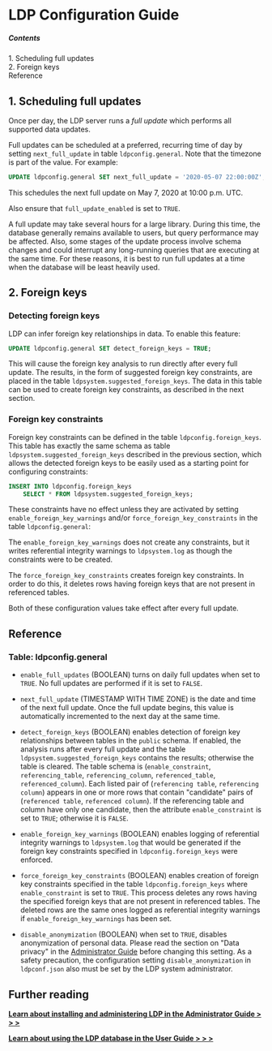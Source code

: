 LDP Configuration Guide
=======================

##### Contents  
1\. Scheduling full updates  
2\. Foreign keys  
Reference


1\. Scheduling full updates
---------------------------

Once per day, the LDP server runs a _full update_ which performs all
supported data updates.

Full updates can be scheduled at a preferred, recurring time of day by
setting `next_full_update` in table `ldpconfig.general`.  Note that
the timezone is part of the value.  For example:

```sql
UPDATE ldpconfig.general SET next_full_update = '2020-05-07 22:00:00Z';
```

This schedules the next full update on May 7, 2020 at 10:00 p.m. UTC.

Also ensure that `full_update_enabled` is set to `TRUE`.

A full update may take several hours for a large library.  During this
time, the database generally remains available to users, but query
performance may be affected.  Also, some stages of the update process
involve schema changes and could interrupt any long-running queries
that are executing at the same time.  For these reasons, it is best to
run full updates at a time when the database will be least heavily
used.


2\. Foreign keys
----------------

### Detecting foreign keys

LDP can infer foreign key relationships in data.  To enable this
feature:

```sql
UPDATE ldpconfig.general SET detect_foreign_keys = TRUE;
```

This will cause the foreign key analysis to run directly after every
full update.  The results, in the form of suggested foreign key
constraints, are placed in the table
`ldpsystem.suggested_foreign_keys`.  The data in this table can be
used to create foreign key constraints, as described in the next
section.

### Foreign key constraints

Foreign key constraints can be defined in the table
`ldpconfig.foreign_keys`.  This table has exactly the same schema as
table `ldpsystem.suggested_foreign_keys` described in the previous
section, which allows the detected foreign keys to be easily used as a
starting point for configuring constraints:

```sql
INSERT INTO ldpconfig.foreign_keys
    SELECT * FROM ldpsystem.suggested_foreign_keys;
```

These constraints have no effect unless they are activated by setting
`enable_foreign_key_warnings` and/or `force_foreign_key_constraints`
in the table `ldpconfig.general`:

The `enable_foreign_key_warnings` does not create any constraints, but
it writes referential integrity warnings to `ldpsystem.log` as though
the constraints were to be created.

The `force_foreign_key_constraints` creates foreign key constraints.
In order to do this, it deletes rows having foreign keys that are not
present in referenced tables.

Both of these configuration values take effect after every full
update.


Reference
---------

### Table: ldpconfig.general

* `enable_full_updates` (BOOLEAN) turns on daily full updates when set
  to `TRUE`.  No full updates are performed if it is set to `FALSE`.

* `next_full_update` (TIMESTAMP WITH TIME ZONE) is the date and time
  of the next full update.  Once the full update begins, this value is
  automatically incremented to the next day at the same time.

* `detect_foreign_keys` (BOOLEAN) enables detection of foreign key
  relationships between tables in the `public` schema.  If enabled,
  the analysis runs after every full update and the table
  `ldpsystem.suggested_foreign_keys` contains the results; otherwise
  the table is cleared.  The table schema is (`enable_constraint`,
  `referencing_table`, `referencing_column`, `referenced_table`,
  `referenced_column`).  Each listed pair of (`referencing table`,
  `referencing column`) appears in one or more rows that contain
  "candidate" pairs of (`referenced table`, `referenced column`).  If
  the referencing table and column have only one candidate, then the
  attribute `enable_constraint` is set to `TRUE`; otherwise it is
  `FALSE`.

* `enable_foreign_key_warnings` (BOOLEAN) enables logging of
  referential integrity warnings to `ldpsystem.log` that would be
  generated if the foreign key constraints specified in
  `ldpconfig.foreign_keys` were enforced.

* `force_foreign_key_constraints` (BOOLEAN) enables creation of
  foreign key constraints specified in the table
  `ldpconfig.foreign_keys` where `enable_constraint` is set to `TRUE`.
  This process deletes any rows having the specified foreign keys that
  are not present in referenced tables.  The deleted rows are the same
  ones logged as referential integrity warnings if
  `enable_foreign_key_warnings` has been set.

* `disable_anonymization` (BOOLEAN) when set to `TRUE`, disables
  anonymization of personal data.  Please read the section on "Data
  privacy" in the [Administrator Guide](Admin_Guide.md) before
  changing this setting.  As a safety precaution, the configuration
  setting `disable_anonymization` in `ldpconf.json` also must be set
  by the LDP system administrator.


Further reading
---------------

[__Learn about installing and administering LDP in the
Administrator Guide > > >__](Admin_Guide.md)

[__Learn about using the LDP database in the
User Guide > > >__](User_Guide.md)

